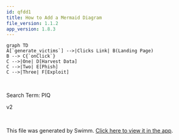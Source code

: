 ```yaml
---
id: qfdd1
title: How to Add a Mermaid Diagram
file_version: 1.1.2
app_version: 1.8.3
---
```


<!--MERMAID {width:100}-->
```mermaid
graph TD
A[`generate_victims`] -->|Clicks Link| B(Landing Page)
B --> C{`onClick`}
C -->|One| D[Harvest Data]
C -->|Two| E[Phish]
C -->|Three| F[Exploit]
```
<!--MCONTENT {content: "graph TD<br/>\nA\\[`generate_victims`<swm-token data-swm-token=\":monkey/infection_monkey/model/victim_host_generator.py:10:3:3:`    def generate_victims(self, chunk_size):`\"/>\\] \\-\\-\\>|Clicks Link| B(Landing Page)<br/>\nB \\-\\-\\> C{`onClick`<swm-token data-swm-token=\":monkey/monkey_island/cc/ui/src/components/ui-components/DropdownSelect.js:54:1:1:`  onClick: PropTypes.func`\"/>}<br/>\nC \\-\\-\\>|One| D\\[Harvest Data\\]<br/>\nC \\-\\-\\>|Two| E\\[Phish\\]<br/>\nC \\-\\-\\>|Three| F\\[Exploit\\]"} --->

<br/>

Search Term: PIQ

v2

<br/>

This file was generated by Swimm. [Click here to view it in the app](https://app.swimm.io/repos/Z2l0aHViJTNBJTNBYmFja2VuZC1zd2ltbSUzQSUzQXJpY2FyZG9sb3Blemc=/docs/qfdd1).
